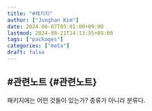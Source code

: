 ```yaml
---
title: "#패키지"
author: ["Junghan Kim"]
date: 2024-06-07T05:01:00+09:00
lastmod: 2024-09-21T14:13:55+09:00
tags: ["packages"]
categories: ["meta"]
draft: false
---
```


## #관련노트 {#관련노트}

패키지에는 어떤 것들이 있는가? 종류가 아니라 분류다.
